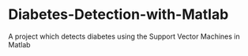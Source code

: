 # Diabetes-Detection-with-Matlab
A project which detects diabetes using the Support Vector Machines in Matlab
